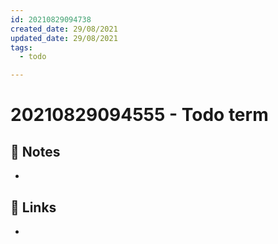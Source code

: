 ```yaml
---
id: 20210829094738
created_date: 29/08/2021
updated_date: 29/08/2021
tags: 
  - todo

---
```


#  20210829094555 - Todo term
[ ](#anki-card)
## 📝 Notes
- 
## 🔗 Links
- 